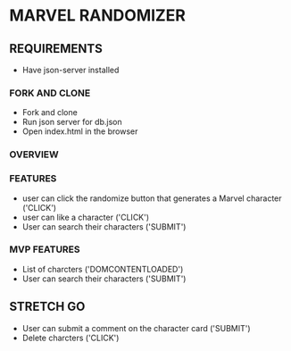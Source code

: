 # MARVEL RANDOMIZER

## REQUIREMENTS
* Have json-server installed

### FORK AND CLONE
* Fork and clone
* Run json server for db.json
* Open index.html in the browser
 
 ### OVERVIEW


 ### FEATURES
 * user can click the randomize button that generates a Marvel character ('CLICK')
 * user can like a character ('CLICK')
 * User can search their characters ('SUBMIT')

 ### MVP FEATURES
 * List of charcters ('DOMCONTENTLOADED')
 * User can search their characters ('SUBMIT')
 
 
 ## STRETCH GO
 * User can submit a comment on the character card ('SUBMIT')
 * Delete charcters ('CLICK')
 